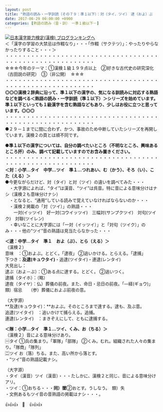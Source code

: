 ```yaml
---
layout: post
title: "熟語の読み・一字訓読（その７９：準１以下）：対（タイ、ツイ）　逮（およ）ぶ　　隊（お）ちる"
date: 2017-06-29 00:00:00 +0900
categories: [熟語の読み（音・訓）　ー準１級以下－]
---
```


[![](/syuusyuu9701/assets/images/熟語の読み・一字訓読（その７９：準１以下）：対（タイ、ツイ）-逮（およ）ぶ-隊（お）ちる-br_c_3028_1.gif)](http://blog.with2.net/link.php?1659096:3028 "日本漢字能力検定(漢検) ブログランキングへ")[日本漢字能力検定(漢検) ブログランキングへ](http://blog.with2.net/link.php?1659096:3028)  
＜「漢字の学習の大禁忌は作輟なり」・・・「作輟（サクテツ）」：やったりやらなかったりすること・・・＞  
・・・・・・・・・・・・・・・・・・・・・・・・・・・・・・・・・・・・・・・・・・・・・・・・・・・・・・・・・  
☆☆☆今年のテーマ：①漢検１級１９９点以上　②好きな古代史の研究深化（古田説の研究）　③（非公開）　☆☆☆　　  
・・・・・・・・・・・・・・・・・・・・・・・・・・・・・・・・・・・・・・・・・・・・・・・・・・・・・・・・・  
**◎◎◎漢検２辞典に沿って、準１以下の漢字の、気になる訓読みに対応する熟語などを調べる＜熟語の読み・一字訓読（準１以下）＞シリーズを始めています。準１以下といっても１級漢字を含む熟語などもあり、少しはお役に立つと思っています。◎◎◎**  
・・・・・・・・・・・・・・・・・・・・・・・・・・・・・・・・・・・・・・・・・・・・・・・・・・・・・・・・・  
●２９－１までに間に合わず、かつ、事故のため中断していたシリーズを再開しています。漢検２の頁とは順不同です。  
  
**●準１以下の漢字については、自分の調べたいところ（不明なところ、興味あるところ抔）のみ、調べて記載していますのでお含み置きください。**  
・・・・・・・・・・・・・・・・・・・・・・・・・・・・・・・・・・・・・・・・・・・・・・・・・・・・・・・・・  
**＜対：小学…タイ　中学…ツイ　準１…つれあい、む（かう）、そろ（い）、こた（える）＞**  
●今更ながらだけど、対（タイ）と対（ツイ）の違いを調べてみた・・・  
　・大字源によれば、“タイ”は漢音、“ツイ”は呉音。特に音による意味分けはナシ（漢検２も意味分けナシ）  
　・となると、“通用“している読みで覚えていなければならないのか・・・  
　・漢検２掲載の「対（ツイ）」の熟語・・・  
　　一対(イッツイ)　好一対(コウイッツイ)　三幅対(サンプクツイ)　対句(ツイク)　対聯(ツイレン)  
　・幸いなことに大字源には「一対（イッツイ）」と「対句（ツイク）」のみ・・・他の“ツイ”音の熟語は見当たらなかった・・・  
  
**＜逮：中学…タイ　準１　およ（ぶ）、とら（える）＞**  
（漢検２）  
意味　：①およぶ。とどく。「逮夜」 ②追いかける。とらえる。「逮捕」  
下つき：**及逮(キュウタイ)**・追逮(ツイタイ)・連逮(レンタイ)  
大見出し：  
逮ぶ（およ－ぶ）：①ある点に達する。とどく。 ②追いつく。  
逮捕（タイホ）：（略）  
逮夜（タイヤ）：仏）葬儀の前夜。また、命日・忌日の前夜。「―経(ギョウ)」　類）宿忌　　（参）葬儀におよぶ前夜の意。  
  
（大字源）  
**及逮(キュウタイ)：**およぶ。そのところまで達する。逮も、及ぶ意。  
追逮(ツイタイ)　：追いかけて捕らえる。追捕。  
連逮(レンタイ)　：まきぞえにして、ともに逮捕する。  
  
**＜隊：小学…タイ　準１…ツイ、くみ、お（ちる）＞**  
（漢検２）音による意味分けあり。  
🈩タイ ①兵の集まり。「軍隊」「部隊」 ②くみ。むれ。組織された人々の集まり。「隊商」「隊列」   
🈔ツイ お（落）ちる。また、高い所から落とす。  
・“ツイ”音の熟語記載ナシ。  
  
（大字源）  
・タイ（漢音）ツイ（漢音）・・・たしかに、漢検２と同じ、音による意味分けアリ。　  
・ツイ：①おちる・・・**同）墜**②おとす。うしなう。　類）失  
・文例あるもツイ音の音熟語の掲載はナシ・・・。  
  
👍👍👍　🐔　👍👍👍